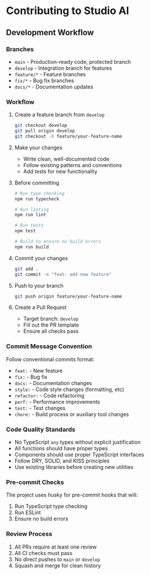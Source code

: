 # Contributing to Studio AI

## Development Workflow

### Branches

- `main` - Production-ready code, protected branch
- `develop` - Integration branch for features
- `feature/*` - Feature branches
- `fix/*` - Bug fix branches
- `docs/*` - Documentation updates

### Workflow

1. Create a feature branch from `develop`

   ```bash
   git checkout develop
   git pull origin develop
   git checkout -b feature/your-feature-name
   ```

2. Make your changes
   - Write clean, well-documented code
   - Follow existing patterns and conventions
   - Add tests for new functionality

3. Before committing

   ```bash
   # Run type checking
   npm run typecheck

   # Run linting
   npm run lint

   # Run tests
   npm test

   # Build to ensure no build errors
   npm run build
   ```

4. Commit your changes

   ```bash
   git add .
   git commit -m "feat: add new feature"
   ```

5. Push to your branch

   ```bash
   git push origin feature/your-feature-name
   ```

6. Create a Pull Request
   - Target branch: `develop`
   - Fill out the PR template
   - Ensure all checks pass

### Commit Message Convention

Follow conventional commits format:

- `feat:` - New feature
- `fix:` - Bug fix
- `docs:` - Documentation changes
- `style:` - Code style changes (formatting, etc)
- `refactor:` - Code refactoring
- `perf:` - Performance improvements
- `test:` - Test changes
- `chore:` - Build process or auxiliary tool changes

### Code Quality Standards

- No TypeScript `any` types without explicit justification
- All functions should have proper types
- Components should use proper TypeScript interfaces
- Follow DRY, SOLID, and KISS principles
- Use existing libraries before creating new utilities

### Pre-commit Checks

The project uses husky for pre-commit hooks that will:

1. Run TypeScript type checking
2. Run ESLint
3. Ensure no build errors

### Review Process

1. All PRs require at least one review
2. All CI checks must pass
3. No direct pushes to `main` or `develop`
4. Squash and merge for clean history
